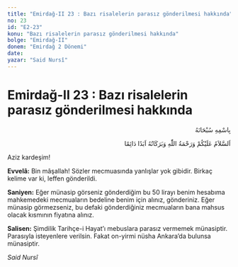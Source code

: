 ```yaml
---
title: "Emirdağ-II 23 : Bazı risalelerin parasız gönderilmesi hakkında"
no: 23
id: "E2-23"
konu: "Bazı risalelerin parasız gönderilmesi hakkında"
bolge: "Emirdağ-II"
donem: "Emirdağ 2 Dönemi"
date: 
yazar: "Said Nursî"
---
```


# Emirdağ-II 23 : Bazı risalelerin parasız gönderilmesi hakkında

<p class="arabic" dir="rtl" title="Meal: “Her türlü noksan sıfatlardan yüce olan Allah’ın adıyla.”">بِاسْمِهِ سُبْحَانَهُ</p>

<p class="arabic" dir="rtl" title="Meal: “Allah’ın selâmı, rahmeti ve bereketleri, ebedî ve dâimî olarak üzerinize olsun.”">اَلسَّلاَمُ عَلَيْكُمْ وَرَحْمَةُ اللّٰهِ وَبَرَكَاتُهُ اَبَدًا دَائِمًا</p>

Aziz kardeşim!

**Evvelâ:** Bin mâşallah! Sözler mecmuasında yanlışlar yok gibidir. Birkaç kelime var ki, leffen gönderildi.

**Saniyen:** Eğer münasip görseniz gönderdiğim bu 50 lirayı benim hesabıma mahkemedeki mecmuaların bedeline benim için alınız, gönderiniz. Eğer münasip görmezseniz, bu defaki gönderdiğiniz mecmuaların bana mahsus olacak kısmının fiyatına alınız.

**Salisen:** Şimdilik Tarihçe-i Hayat’ı mebuslara parasız vermemek münasiptir. Parasıyla isteyenlere verilsin. Fakat on-yirmi nüsha Ankara’da bulunsa münasiptir.

*Said Nursî*

